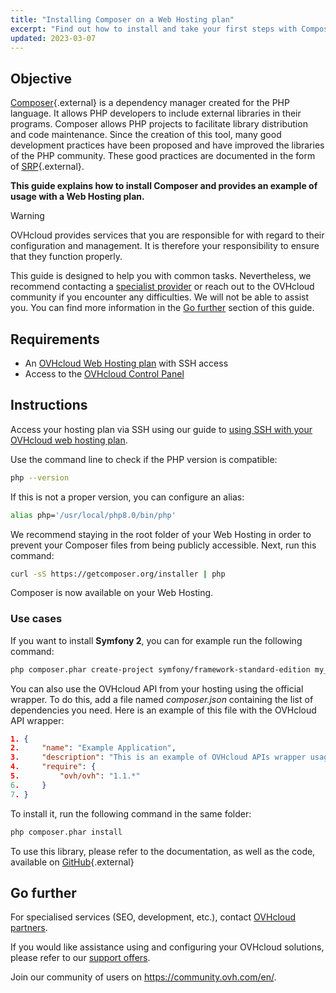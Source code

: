 ```yaml
---
title: "Installing Composer on a Web Hosting plan"
excerpt: "Find out how to install and take your first steps with Composer"
updated: 2023-03-07
---
```


## Objective

[Composer](https://getcomposer.org/){.external} is a dependency manager created for the PHP language. It allows PHP developers to include external libraries in their programs. Composer allows PHP projects to facilitate library distribution and code maintenance. Since the creation of this tool, many good development practices have been proposed and have improved the libraries of the PHP community. These good practices are documented in the form of [SRP](http://www.php-fig.org/){.external}.

**This guide explains how to install Composer and provides an example of usage with a Web Hosting plan.**

> [!warning]
>
> OVHcloud provides services that you are responsible for with regard to their configuration and management. It is therefore your responsibility to ensure that they function properly.
>
> This guide is designed to help you with common tasks. Nevertheless, we recommend contacting a [specialist provider](/links/partner) or reach out to the OVHcloud community if you encounter any difficulties. We will not be able to assist you. You can find more information in the [Go further](#go-further) section of this guide.
>

## Requirements

- An [OVHcloud Web Hosting plan](https://www.ovhcloud.com/en-au/web-hosting/) with SSH access
- Access to the [OVHcloud Control Panel](/links/manager)

## Instructions

Access your hosting plan via SSH using our guide to [using SSH with your OVHcloud web hosting plan](/pages/web_cloud/web_hosting/ssh_on_webhosting).

Use the command line to check if the PHP version is compatible:

```bash
php --version
```

If this is not a proper version, you can configure an alias:

```bash
alias php='/usr/local/php8.0/bin/php'
```

We recommend staying in the root folder of your Web Hosting in order to prevent your Composer files from being publicly accessible. Next, run this command:

```bash
curl -sS https://getcomposer.org/installer | php
```

Composer is now available on your Web Hosting.

### Use cases

If you want to install **Symfony 2**, you can for example run the following command:

```bash
php composer.phar create-project symfony/framework-standard-edition my_project_name "2.7.*"
```

You can also use the OVHcloud API from your hosting using the official wrapper. To do this, add a file named *composer.json* containing the list of dependencies you need. Here is an example of this file with the OVHcloud API wrapper:

```json
1. {
2.     "name": "Example Application",
3.     "description": "This is an example of OVHcloud APIs wrapper usage",
4.     "require": {
5.         "ovh/ovh": "1.1.*"
6.     }
7. }
```

To install it, run the following command in the same folder:

```bash
php composer.phar install
```

To use this library, please refer to the documentation, as well as the code, available on [GitHub](https://github.com/ovh/php-ovh){.external}

## Go further <a name="go-further"></a>

For specialised services (SEO, development, etc.), contact [OVHcloud partners](/links/partner).

If you would like assistance using and configuring your OVHcloud solutions, please refer to our [support offers](/links/support).

Join our community of users on <https://community.ovh.com/en/>.